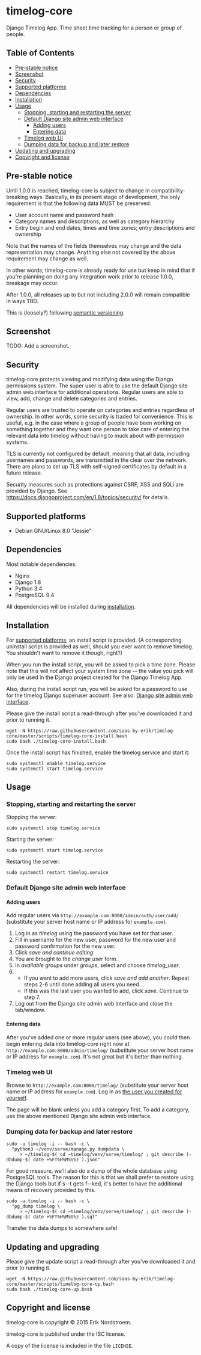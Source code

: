 # timelog-core

Django Timelog App. Time sheet time tracking for a person or group of people.

## Table of Contents

* [Pre-stable notice](#pre-stable-notice)
* [Screenshot](#screenshot)
* [Security](#security)
* [Supported platforms](#supported-platforms)
* [Dependencies](#dependencies)
* [Installation](#installation)
* [Usage](#usage)
  - [Stopping, starting and restarting the server](#stopping-starting-and-restarting-the-server)
  - [Default Django site admin web interface](#default-django-site-admin-web-interface)
    + [Adding users](#adding-users)
    + [Entering data](#entering-data)
  - [Timelog web UI](#timelog-web-ui)
  - [Dumping data for backup and later restore](#dumping-data-for-backup-and-later-restore)
* [Updating and upgrading](#updating-and-upgrading)
* [Copyright and license](#copyright-and-license)

## Pre-stable notice

Until 1.0.0 is reached, timelog-core is subject to change
in compatibility-breaking ways. Basically, in its
present stage of development, the only requirement is that
the following data MUST be preserved:

* User account name and password hash
* Category names and descriptions, as well as category hierarchy
* Entry begin and end dates, times and time zones;
  entry descriptions and ownership

Note that the names of the fields themselves may change
and the data representation may change. Anything else
not covered by the above requirement may change as well.

In other words; timelog-core is already ready for use
but keep in mind that if you're planning on doing
any integration work prior to release 1.0.0,
breakage may occur.

After 1.0.0, all releases up to but not including 2.0.0
will remain compatible in ways TBD.

This is (loosely?) following [semantic versioning](http://semver.org/).

## Screenshot

TODO: Add a screenshot.

## Security

timelog-core protects viewing and modifying data using the Django permissions system. The super user is able to use the default Django site admin web interface for additional operations. Regular users are able to view, add, change and delete categories and entries.

Regular users are trusted to operate on categories and entries regardless of ownership. In other words, some security is traded for convenience. This is useful, e.g. in the case where a group of people have been working on something together and they want one person to take care of entering the relevant data into timelog without having to muck about with permission systems.

TLS is currently not configured by default, meaning that all data, including usernames and passwords, are transmitted in the clear over the network. There are plans to set up TLS with self-signed certificates by default in a future release.

Security measures such as protections against CSRF, XSS and SQLi are provided by Django. See https://docs.djangoproject.com/en/1.8/topics/security/ for details.

## Supported platforms

* Debian GNU/Linux 8.0 "Jessie"

## Dependencies

Most notable dependencies:

  * Nginx
  * Django 1.8
  * Python 3.4
  * PostgreSQL 9.4

All dependencies will be installed during [installation](#installation).

## Installation

For [supported platforms](#supported-platforms), an install script is provided.
(A corresponding uninstall script is provided as well, should you ever want to
remove timelog. You shouldn't want to remove it though, right?)

When you run the install script, you will be asked to pick a time zone.
Please note that this will *not* affect your system time zone --
the value you pick will only be used in the Django project created
for the Django Timelog App.

Also, during the install script run, you will be asked for a password
to use for the timelog Django superuser account. See also:
[Django site admin web interface](#default-django-site-admin-web-interface).

Please give the install script a read-through after you've downloaded it
and prior to running it.

```
wget -N https://raw.githubusercontent.com/saas-by-erik/timelog-core/master/scripts/timelog-core-install.bash
sudo bash ./timelog-core-install.bash
```

Once the install script has finished, enable the timelog service and start it:

```
sudo systemctl enable timelog.service
sudo systemctl start timelog.service
```

## Usage

### Stopping, starting and restarting the server

Stopping the server:

```
sudo systemctl stop timelog.service
```

Starting the server:

```
sudo systemctl start timelog.service
```

Restarting the server:

```
sudo systemctl restart timelog.service
```

### Default Django site admin web interface

#### Adding users

Add regular users via `http://example.com:8000/admin/auth/user/add/`
(substitute your server host name or IP address for `example.com`).

1. Log in as *timelog* using the password you have set for that user.
2. Fill in username for the new user, password for the new user
   and password confirmation for the new user.
3. Click *save and continue editing*.
4. You are brought to the *change user* form.
5. In *available groups* under *groups*, select and choose *timelog_user*.
6. 
   * If you want to add more users, click *save and add another*.
     Repeat steps 2-6 until done adding all users you need.
   * If this was the last user you wanted to add, click *save*.
     Continue to step 7.
7. Log out from the Django site admin web interface and close the tab/window.

#### Entering data

After you've added one or more regular users (see above), you *could* then
begin entering data into timelog-core right now at
`http://example.com:8000/admin/timelog/` (substitute your server host name
or IP address for `example.com`). It's not great but it's better than nothing.

### Timelog web UI

Browse to `http://example.com:8000/timelog/`
(substitute your server host name or IP address for `example.com`).
Log in as [the user you created for yourself](#adding-users).

The page will be blank unless you add a category first.
To add a category, use the above mentioned Django site admin web interface.

### Dumping data for backup and later restore

```
sudo -u timelog -i -- bash -c \
  "python3 ~/venv/serve/manage.py dumpdata \
     > ~/timelog-$( cd ~timelog/venv/serve/timelog/ ; git describe )-dbdump-$( date +%FT%H%M%S%z ).json"
```

For good measure, we'll also do a dump of the whole database
using PostgreSQL tools. The reason for this is that
we shall prefer to restore using the Django tools
but if s--t gets f--ked, it's better to have
the additional means of recovery provided by this.

```
sudo -u timelog -i -- bash -c \
  "pg_dump timelog \
     > ~/timelog-$( cd ~timelog/venv/serve/timelog/ ; git describe )-dbdump-$( date +%FT%H%M%S%z ).sql"
```

Transfer the data dumps to somewhere safe!

## Updating and upgrading

Please give the update script a read-through after you've downloaded it
and prior to running it.

```
wget -N https://raw.githubusercontent.com/saas-by-erik/timelog-core/master/scripts/timelog-core-up.bash
sudo bash ./timelog-core-up.bash
```

## Copyright and license

timelog-core is copyright © 2015 Erik Nordstroem.

timelog-core is published under the ISC license.

A copy of the license is included in the file `LICENSE`.
